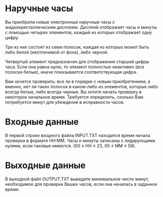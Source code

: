 # Наручные часы
Вы приобрели новые электронные наручные часы с жидкокристаллическим дисплеем. Дисплей отображает часы и минуты с помощью четырех элементов,
каждый из которых отображает одну цифру.

Три из них состоят из семи полосок, каждая из которых может быть либо белой (неотличимой от фона), либо черной.

Четвертый элемент предназначен для отображения старшей цифры часа. Если она равна нулю, то элемент полностью неактивен (все полоски белые),
иначе показывается соответствующая цифра.

Вам хочется проверить: все ли в порядке с новым приобретением, а именно, нет ли таких полосок в каком-либо из элементов, которые либо 
всегда белые, либо всегда черные. Вы хотите начать проверку в некоторое начальное время. Требуется определить, сколько Вам потребуется 
минут для убеждения в исправности часов.

# Входные данные
В первой строке входного файла INPUT.TXT находится время начала проверки в формате HH:MM. Часы и минуты записаны с лидирующими нулями, 
если таковые имеются. (00 ≤ HH ≤ 23, 00 ≤ MM ≤ 59).

# Выходные данные
В выходной файл OUTPUT.TXT выведите минимальное число минут, необходимое для проверки Ваших часов, если она началась в заданное время.
